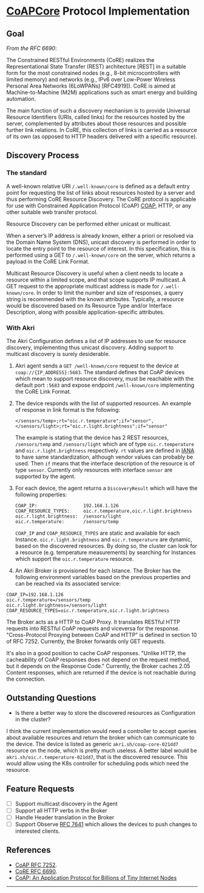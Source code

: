 # [CoAPCore](https://tools.ietf.org/html/rfc6690#:~:text=well-known%2Fcore) Protocol Implementation

## Goal

_From the RFC 6690_:

The Constrained RESTful Environments (CoRE) realizes the Representational State Transfer (REST) architecture [REST] in a suitable form for the most constrained nodes (e.g., 8-bit microcontrollers with limited memory) and networks (e.g., IPv6 over Low-Power Wireless Personal Area Networks (6LoWPANs) [RFC4919]). CoRE is aimed at Machine-to-Machine (M2M) applications such as smart energy and building automation.

The main function of such a discovery mechanism is to provide Universal Resource Identifiers (URIs, called links) for the resources hosted by the server, complemented by attributes about those resources and possible further link relations. In CoRE, this collection of links is carried as a resource of its own (as opposed to HTTP headers delivered with a specific resource).

## Discovery Process

### The standard

A well-known relative URI `/.well-known/core` is defined as a default entry point for requesting the list of links about resources hosted by a server and thus performing CoRE Resource Discovery. The CoRE protocol is applicable for use with Constrained Application Protocol (CoAP) [COAP](https://tools.ietf.org/html/rfc7252), HTTP, or any other suitable web transfer protocol.

Resource Discovery can be performed either unicast or multicast.

When a server’s IP address is already known, either a priori or resolved via the Domain Name System (DNS), unicast discovery is performed in order to locate the entry point to the resource of interest. In this specification, this is performed using a GET to `/.well-known/core` on the server, which returns a payload in the CoRE Link Format.

Multicast Resource Discovery is useful when a client needs to locate a resource within a limited scope, and that scope supports IP multicast. A GET request to the appropriate multicast address is made for `/.well-known/core`. In order to limit the number and size of responses, a query string is recommended with the known attributes. Typically, a resource would be discovered based on its Resource Type and/or Interface Description, along with possible application-specific attributes.

### With Akri

The Akri Configuration defines a list of IP addresses to use for resource discovery, implementing thus unicast discovery. Adding support to multicast discovery is surely desiderable.

1. Akri agent sends a `GET /well-known/core` request to the device at `coap://{IP_ADDRESS}:5683`. The standard defines that CoAP devices which mean to support resource discovery, must be reachable with the default port `:5683` and expose endpoint `/well-known/core` implementing the CoRE Link Format.
2. The device responds with the list of supported resources. An example of response in link format is the following:
    ```
    </sensors/temp>;rt="oic.r.temperature";if="sensor",
    </sensors/light>;rt="oic.r.light.brightness";if="sensor"
    ```

    The example is stating that the device has 2 REST resources, `/sensors/temp` and `/sensors/light` which are of type `oic.r.temperature` and `oic.r.light.brightness` respectively. `rt` values are defined in [IANA](https://www.iana.org/assignments/core-parameters/core-parameters.xhtml#rt-link-target-att-value) to have same standardization, although vendor values can probably be used. Then `if` means that the interface description of the resource is of type `sensor`. Currently only resources with interface `sensor` are supported by the agent.
3. For each device, the agent returns a `DiscoveryResult` which will have the following properties:
    ```
    COAP_IP:                 192.168.1.126
    COAP_RESOURCE_TYPES:     oic.r.temperature,oic.r.light.brightness
    oic.r.light.brightness:  /sensors/light
    oic.r.temperature:       /sensors/temp
    ```
    `COAP_IP` and `COAP_RESOURCE_TYPES` are static and available for each Instance. `oic.r.light.brightness` and `oic.r.temperature` are dynamic, based on the discovered resources. By doing so, the cluster can look for a resource (e.g. temperature measurements) by searching for Instances which support the `oic.r.temperature` resource. 
4. An Akri Broker is provisioned for each Istance. The Broker has the following environment variables based on the previous properties and can be reached via its associated service:

  ```
  COAP_IP=192.168.1.126
  oic.r.temperature=/sensors/temp
  oic.r.light.brightness=/sensors/light
  COAP_RESOURCE_TYPES=oic.r.temperature,oic.r.light.brightness
  ```

  The Broker acts as a HTTP to CoAP Proxy. It translates RESTful HTTP requests into RESTful CoAP requests and viceversa for the response. "Cross-Protocol Proxying between CoAP and HTTP" is defined in section 10 of RFC 7252. Currently, the Broker forwards only GET requests.
  
  It's also in a good position to cache CoAP responses. "Unlike HTTP, the cacheability of CoAP responses does not depend on the request method, but it depends on the Response Code." Currently, the Broker caches 2.05 Content responses, which are returned if the device is not reachable during the connection.

## Outstanding Questions

- Is there a better way to store the discovered resources as Configuration in the cluster?

I think the current implementation would need a controller to accept queries about available resources and return the broker which can communicate to the device. The device is listed as generic `akri.sh/coap-core-021dd7` resource on the node, which is pretty much useless. A better label would be `akri.sh/oic.r.temperature-021dd7`, that is the discovered resource. This would allow using the K8s controller for scheduling pods which need the resource.

## Feature Requests

- [ ] Support multicast discovery in the Agent
- [ ] Support all HTTP verbs in the Broker
- [ ] Handle Header translation in the Broker
- [ ] Support Observe [RFC 7641](https://tools.ietf.org/html/rfc7641) which allows the devices to push changes to interested clients.

## References

- [CoAP RFC 7252](https://tools.ietf.org/html/rfc7252).
- [CoRE RFC 6690](https://tools.ietf.org/html/rfc6690#:~:text=well-known%2Fcore).
- [CoAP: An Application Protocol for Billions of Tiny Internet Nodes](https://ieeexplore.ieee.org/document/6159216)
---
